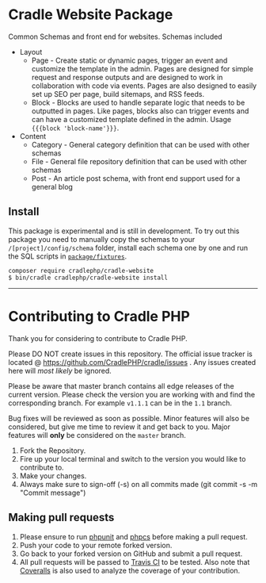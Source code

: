 # Cradle Website Package

Common Schemas and front end for websites. Schemas included

 - Layout
   - Page - Create static or dynamic pages, trigger an event and customize the template in the admin. Pages are designed for simple request and response outputs and are designed to work in collaboration with code via events. Pages are also designed to easily set up SEO per page, build sitemaps, and RSS feeds.
   - Block - Blocks are used to handle separate logic that needs to be outputted in pages. Like pages, blocks also can trigger events and can have a customized template defined in the admin. Usage `{{{block 'block-name'}}}`.
 - Content
   - Category - General category definition that can be used with other schemas
   - File - General file repository definition that can be used with other schemas
   - Post - An article post schema, with front end support used for a general blog

## Install

This package is experimental and is still in development. To try out this package you need to manually copy the schemas to your `/[project]/config/schema` folder, install each schema one by one and run the SQL scripts in [`package/fixtures`](https://github.com/CradlePHP/cradle-website/tree/master/package/fixtures). 

```
composer require cradlephp/cradle-website
$ bin/cradle cradlephp/cradle-website install
```

 ----

 <a name="contributing"></a>
 # Contributing to Cradle PHP

 Thank you for considering to contribute to Cradle PHP.

 Please DO NOT create issues in this repository. The official issue tracker is located @ https://github.com/CradlePHP/cradle/issues . Any issues created here will *most likely* be ignored.

 Please be aware that master branch contains all edge releases of the current version. Please check the version you are working with and find the corresponding branch. For example `v1.1.1` can be in the `1.1` branch.

 Bug fixes will be reviewed as soon as possible. Minor features will also be considered, but give me time to review it and get back to you. Major features will **only** be considered on the `master` branch.

 1. Fork the Repository.
 2. Fire up your local terminal and switch to the version you would like to
 contribute to.
 3. Make your changes.
 4. Always make sure to sign-off (-s) on all commits made (git commit -s -m "Commit message")

 ## Making pull requests

 1. Please ensure to run [phpunit](https://phpunit.de/) and
 [phpcs](https://github.com/squizlabs/PHP_CodeSniffer) before making a pull request.
 2. Push your code to your remote forked version.
 3. Go back to your forked version on GitHub and submit a pull request.
 4. All pull requests will be passed to [Travis CI](https://travis-ci.org/CradlePHP/cradle-system) to be tested. Also note that [Coveralls](https://coveralls.io/github/CradlePHP/cradle-system) is also used to analyze the coverage of your contribution.
